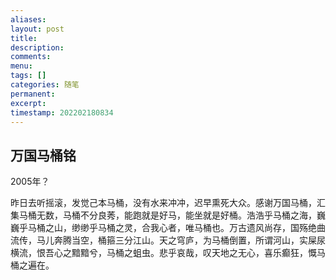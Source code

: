 ```yaml
---
aliases: 
layout: post
title: 
description: 
comments: 
menu: 
tags: []
categories: 随笔
permanent: 
excerpt: 
timestamp: 202202180834
---
```

## 万国马桶铭

2005年？

昨日去听摇滚，发觉己本马桶，没有水来冲冲，迟早熏死大众。感谢万国马桶，汇集马桶无数，马桶不分良莠，能跑就是好马，能坐就是好桶。浩浩乎马桶之海，巍巍乎马桶之山，缈缈乎马桶之灵，合我心者，唯马桶也。万古遗风尚存，国殇绝曲流传，马儿奔腾当空，桶箍三分江山。天之穹庐，为马桶倒置，所谓河山，实屎尿横流，恨吾心之黯黯兮，马桶之蛆虫。悲乎哀哉，叹天地之无心，喜乐癫狂，慨马桶之遍在。